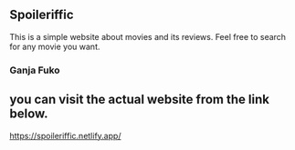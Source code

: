 ## Spoileriffic
This is a simple website about movies and its reviews.
Feel free to search for any movie you want.

### Ganja Fuko

## you can visit the actual website from the link below.
https://spoileriffic.netlify.app/
